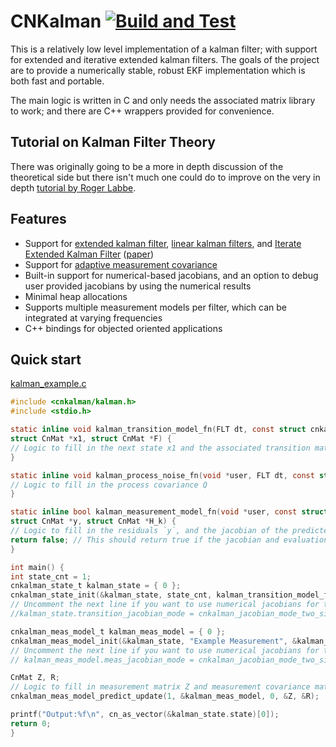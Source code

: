 # CNKalman [![Build and Test](https://github.com/cntools/cnkalman/actions/workflows/cmake.yml/badge.svg)](https://github.com/cntools/cnkalman/actions/workflows/cmake.yml)

This is a relatively low level implementation of a kalman filter; with support for extended and iterative extended
kalman filters. The goals of the project are to provide a numerically stable, robust EKF implementation which is both
fast and portable. 

The main logic is written in C and only needs the associated matrix library to work; and there are C++ wrappers provided 
for convenience.

## Tutorial on Kalman Filter Theory

There was originally going to be a more in depth discussion of the theoretical side but there isn't much one could do to 
improve on the very in depth [tutorial by Roger Labbe](https://github.com/rlabbe/Kalman-and-Bayesian-Filters-in-Python/).

## Features

- Support for [extended kalman filter](https://en.wikipedia.org/wiki/Extended_Kalman_filter), [linear kalman filters](https://en.wikipedia.org/wiki/Kalman_filter), and [Iterate Extended Kalman Filter](https://en.wikipedia.org/wiki/Extended_Kalman_filter#Iterated_extended_Kalman_filter) ([paper](https://www.diva-portal.org/smash/get/diva2:844060/FULLTEXT01.pdf))
- Support for [adaptive measurement covariance](https://arxiv.org/pdf/1702.00884.pdf)
- Built-in support for numerical-based jacobians, and an option to debug user provided jacobians by using 
  the numerical results
- Minimal heap allocations  
- Supports multiple measurement models per filter, which can be integrated at varying frequencies
- C++ bindings for objected oriented applications

## Quick start

[kalman_example.c](https://github.com/cntools/cnkalman/blob/develop/tests/kalman_example.c)
```C
#include <cnkalman/kalman.h>
#include <stdio.h>

static inline void kalman_transition_model_fn(FLT dt, const struct cnkalman_state_s *k, const struct CnMat *x0,
struct CnMat *x1, struct CnMat *F) {
// Logic to fill in the next state x1 and the associated transition matrix F
}

static inline void kalman_process_noise_fn(void *user, FLT dt, const struct CnMat *x, struct CnMat *Q) {
// Logic to fill in the process covariance Q
}

static inline bool kalman_measurement_model_fn(void *user, const struct CnMat *Z, const struct CnMat *x_t,
struct CnMat *y, struct CnMat *H_k) {
// Logic to fill in the residuals `y`, and the jacobian of the predicted measurement function `h`
return false; // This should return true if the jacobian and evaluation were valid.
}

int main() {
int state_cnt = 1;
cnkalman_state_t kalman_state = { 0 };
cnkalman_state_init(&kalman_state, state_cnt, kalman_transition_model_fn, kalman_process_noise_fn, 0, 0);
// Uncomment the next line if you want to use numerical jacobians for the transition matrix
//kalman_state.transition_jacobian_mode = cnkalman_jacobian_mode_two_sided; 

cnkalman_meas_model_t kalman_meas_model = { 0 };
cnkalman_meas_model_init(&kalman_state, "Example Measurement", &kalman_meas_model, kalman_measurement_model_fn);
// Uncomment the next line if you want to use numerical jacobians for this measurement
// kalman_meas_model.meas_jacobian_mode = cnkalman_jacobian_mode_two_sided; 

CnMat Z, R;
// Logic to fill in measurement matrix Z and measurement covariance matrix R
cnkalman_meas_model_predict_update(1, &kalman_meas_model, 0, &Z, &R);

printf("Output:%f\n", cn_as_vector(&kalman_state.state)[0]);
return 0;
}
```

